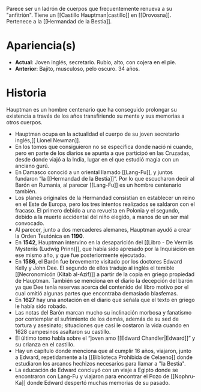 Parece ser un ladrón de cuerpos que frecuentemente renueva a su "anfitrión". Tiene un [[Castillo Hauptman|castillo]] en [[Drovosna]]. Pertenece a la [[Hermandad de la Bestia]].
# Apariencia(s)
- **Actual**: Joven inglés, secretario. Rubio, alto, con cojera en el pie.
- **Anterior**: Bajito, musculoso, pelo oscuro. 34 años.
# Historia
Hauptman es un hombre centenario que ha conseguido prolongar su existencia a través de los años transfiriendo su mente y sus memorias a otros cuerpos.
- Hauptman ocupa en la actualidad el cuerpo de su joven secretario inglés,[[ Lionel Newman]].
- En los tomos que consiguieron no se especifica donde nació ni cuando, pero en parte de los diarios se apunta a que participó en las Cruzadas, desde donde viajó a la India, lugar en el que estudió magia con un anciano gurú.
- En Damasco conoció a un oriental llamado [[Lang-Fu]], y juntos fundaron “la [[Hermandad de la Bestia]]”. Por lo que escucharon decir al Barón en Rumania, al parecer [[Lang-Fu]] es un hombre centenario también.
- Los planes originales de la Hermandad consistían en establecer un reino en el Este de Europa, pero los tres intentos realizados se saldaron con el fracaso. El primero debido a una revuelta en Polonia y el segundo, debido a la muerte accidental del niño elegido, a manos de un ser mal convocado.
- Al parecer, junto a dos mercaderes alemanes, Hauptman ayudó a crear la Orden Teutónica en **1190**.
- En **1542**, Hauptman intervino en la desaparición del [[Libro - De Vermiis Mysteriis (Ludwig Prinn)]], que había sido apresado por la Inquisición en ese mismo año, y que fue posteriormente ejecutado.
- En **1586**, el Barón fue brevemente visitado por los doctores Edward Kelly y John Dee. El segundo de ellos tradujo al inglés el temible [[Necronomicón (Kitab al-Azif)]] a partir de la copia en griego propiedad de Hauptman. También se menciona en el diario la decepción del barón ya que Dee tenía reservas acerca del contenido del libro motivo por el cual omitió algunas partes que encontraba demasiado blasfemas.
- En **1627** hay una anotación en el diario que señala que el texto en griego le había sido robado.
- Las notas del Barón marcan mucho su inclinación morbosa y fanatismo por contemplar el sufrimiento de los demás, además de su sed de tortura y asesinato; situaciones que casi le costaron la vida cuando en 1628 campesinos asaltaron su castillo.
- El último tomo habla sobre el “joven amo [[Edward Chandler|Edward]]” y su crianza en el castillo.
- Hay un capítulo donde menciona que al cumplir 16 años, viajaron, junto a Edward, repetidamente a la [[Biblioteca Prohibida de Celaeno]] donde estudiaron los arcanos hechizos necesarios para llamar a "la Bestia".
- La educación de Edward concluyó con un viaje a Egipto donde se encontraron con Lang-Fu y viajaron para encontrar el Pozo de [[Nophru-Ka]] donde Edward despertó muchas memorias de su pasado.